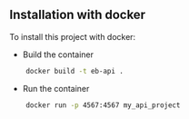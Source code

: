 ## Installation with docker
To install this project with docker:
- Build the container

```bash
    docker build -t eb-api .
```

- Run the container 
```bash 
    docker run -p 4567:4567 my_api_project
```